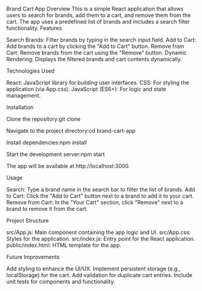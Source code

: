 Brand Cart App
Overview
This is a simple React application that allows users to search for brands, add them to a cart, and remove them from the cart. The app uses a predefined list of brands and includes a search filter functionality.
Features

Search Brands: Filter brands by typing in the search input field.
Add to Cart: Add brands to a cart by clicking the "Add to Cart" button.
Remove from Cart: Remove brands from the cart using the "Remove" button.
Dynamic Rendering: Displays the filtered brands and cart contents dynamically.

Technologies Used

React: JavaScript library for building user interfaces.
CSS: For styling the application (via App.css).
JavaScript (ES6+): For logic and state management.

Installation

Clone the repository:git clone <repository-url>


Navigate to the project directory:cd brand-cart-app


Install dependencies:npm install


Start the development server:npm start

The app will be available at http://localhost:3000.

Usage

Search: Type a brand name in the search bar to filter the list of brands.
Add to Cart: Click the "Add to Cart" button next to a brand to add it to your cart.
Remove from Cart: In the "Your Cart" section, click "Remove" next to a brand to remove it from the cart.

Project Structure

src/App.js: Main component containing the app logic and UI.
src/App.css: Styles for the application.
src/index.js: Entry point for the React application.
public/index.html: HTML template for the app.

Future Improvements

Add styling to enhance the UI/UX.
Implement persistent storage (e.g., localStorage) for the cart.
Add validation for duplicate cart entries.
Include unit tests for components and functionality.
